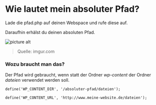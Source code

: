 # Wie lautet mein absoluter Pfad?

Lade die pfad.php auf deinen Webspace und rufe diese auf. 

Daraufhin erhälst du deinen absoluten Pfad.

![picture alt](http://i.giphy.com/XG6yirnUOL744.gif "Quelle: imgur.com")
> Quelle: imgur.com


### Wozu braucht man das?

Der Pfad wird gebraucht, wenn statt der Ordner _wp-content_ der Ordner _dateien_ verwendet werden soll.

`define('WP_CONTENT_DIR', '/absoluter-pfad/dateien');`

`define('WP_CONTENT_URL', 'http://www.meine-website.de/dateien');` 

